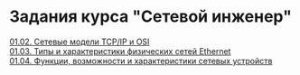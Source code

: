 # Задания курса "Сетевой инженер"

[01.02. Сетевые модели TCP/IP и OSI](01.02.BNTW-26.HW.md)  
[01.03. Типы и характеристики физических сетей Ethernet](01.03.BNTW-26.HW.md)  
[01.04. Функции, возможности и характеристики сетевых устройств](01.04.BNTW-26.HW.md)  

